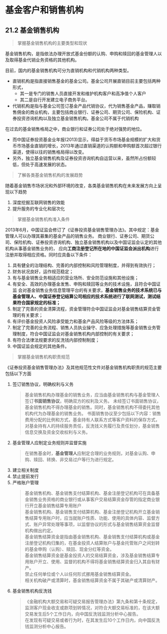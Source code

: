 # 基金客户和销售机构

## 21.2 基金销售机构

> 掌握基金销售机构的主要类型和现状

基金销售机构，是指依法办理开放式基金份额的认购、申购和赎回的基金管理人以及取得基金代销业务资格的其他机构。

目前，国内的基金销售机构可分为直销机构和代销机构两种类型。
- 直销机构是指直接销售基金的基金公司。基金公司开展直销目前主要包括两种形式，
    - 其一是专门的销售人员直接开发和维护机构客户和高净值个人客户
    - 其二是自行开发建立电子商务平台。
- 代销机构是指与基金公司签订基金产品代销协议，代为销售基金产品，赚取销售佣金的商业机构，主要包括商业银行、证券公司、期货公司、保险机构、证券投资咨询机构以及独立基金销售机构。基金公司不属于代销机构

在过去的基金销售格局之中，商业银行和证券公司处于绝对强势的地位。
- 而中国证券投资基金业年报(2013)显示，得益于货币市场基金规模的扩大和货币市场基金直销的增长，2013年通过直销渠道的认购额和申购额首次超过银行渠道，使得以往的销售格局得以改变。
- 另外，独立基金销售机构及证券投资咨询机构自运营以来，虽然所占份额较低，但处于高速发展的状态。

> 了解各类基金销售机构的发展趋势

随着基金销售市场状况和外部环境的改变，各类基金销售机构在未来发展方向上呈现以下趋势
1. 深度挖掘互联网销售的效能
2. 提升服务的专业化和层次化

> 掌握基金销售机构准入条件

2013年6月，中国证监会修订了《证券投资基金销售管理办法》。其中规定：基金管理人可以办理其募集的基金产品的销售业务。
商业银行、证券公司、期货公司、保险机构、证券投资咨询机构、独立基金销售机构以及中国证监会认定的其他机构从事基金销售业务的，
应向**工商注册登记所在地的中国证监会派出机构**进行注册并取得相应资格。同时应具备以下条件：
1. 具有健全的治理结构、完善的内部控制和风险管理制度，并得到有效执行；
2. 财务状况良好，运作规范稳定；
3. 有与基金销售业务相适应的营业场所、安全防范设施和其他设施；
4. 有安全、高效的办理基金发售、申购和赎回等业务的技术设施，且符合中国证监
会对基金销售业务信息管理平台的有关要求，**基金销售业务的技术系统已与基金管理人、中国证券登记结算公司相应的技术系统进行了联网测试，测试结果符合国家规定的标准；**
5. 制定了完善的资金清算流程，资金管理符合中国证监会对基金销售结算资金管理的有关要求；
6. 有评价基金投资人风险承受能力和基金产品风险等级的方法体系；
7. 制定了完善的业务流程、销售人员执业操守、应急处理措施等基金销售业务管
理制度，符合中国证监会对基金销售机构内部控制的有关要求；
8. 有符合法律法规要求的反洗钱内部控制制度；
9. 中国证监会规定的其他条件。

> 掌握基金销售机构职责规范

《证券投资基金销售管理办法》及其他规范性文件对基金销售机构职责的规范主要包括以下方面
1. 签订销售协议，明确权利与义务
    > 基金销售机构办理基金的销售业务，应当由基金销售机构与基金管理人签订**书面销售协议**，明确双方的权利及义务。
    > 未经签订书面销售协议，基金销售机构不得办理基金的销售。同时，基金销售机构不得委托其他机构代为办理基金的销售业务。
    > 书面销售协议至少包括以下内容：销售费用分配的比例和方式，基金持有人联系方式等客户资料的保存方式，对基金持有人的持续服务责任，反洗钱义务履行及责任划分，基金销售信息交换及资金交收权利与义务。
2. 基金管理人应制定业务规则并监督实施
    > 在销售基金时，**基金管理人**应制定合理的业务规则，对基金认购、申购、赎回、转换、非交易过户等行为进行规定。
3. 建立相关制度
4. 禁止提前发行
5. 严格账户管理
    > 基金销售机构、基金销售支付结算机构、基金注册登记机构可在具备基金销售业务资格的商业银行或从事客户交易结算资金存管的指定商业银行开立基金销售结算专用账户  
    > 基金销售机构、基金销售支付结算机构、基金注册登记机构开立基金销售结算专用账户时，应当就账户性质、功能、使用的具体内容、监督方式、账户异常处理等事项，以监督协议的形式与基金销售结算资金监督机构做出约定。  
    > 基金销售结算资金是指由基金销售机构、基金销售支付结算机构或基金注册登记机构归集的，在基金投资人结算账户与基金托管账户之间划转的基金申购（认购）、赎回、现金分红等资金。  
    > 基金销售结算资金是基金投资人的交易结算资金，涉及基金销售结算专用账户开立、使用、监督的机构不得将基金销售结算资金归入其自有财产。  
    > 禁止任何单位或个人以任何形式挪用基金销售结算资金。  
    > 相关机构破产或清算时，基金销售结算资金不属于其破产或清算财产。
6. 基金销售机构反洗钱
    > 《金融机构大额交易和可疑交易报告管理办法》第九条和第十条规定，监测客户现金收支或款项划转情况，对符合大额交易标准的，在该大额交易发生后5个工作日内，向中国反洗钱监测分析中心报告。  
    > 在发现有可疑交易或者行为时，在其发生后10个工作日内，向中国反洗钱监测分析中心报告。
